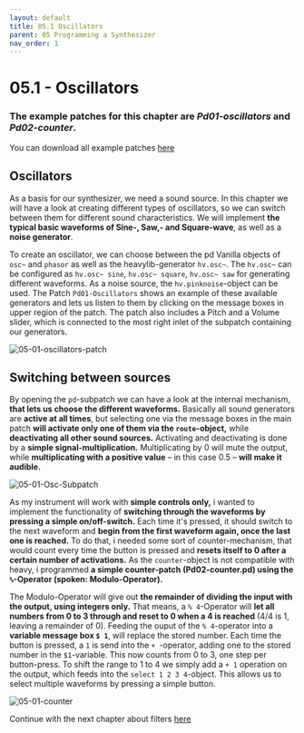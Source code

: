```yaml
---
layout: default
title: 05.1 Oscillators
parent: 05 Programming a Synthesizer
nav_order: 1
---
```


# 05.1 - Oscillators

### The example patches for this chapter are _Pd01-oscillators_ and _Pd02-counter_. 

You can download all example patches <a href="{{ site.baseurl }}/assets/pd-patches/pd-examples.zip" download>here</a>

## Oscillators

As a basis for our synthesizer, we need a sound source. In this chapter we will have a look at creating different types of oscillators, so we can switch between them for different sound characteristics. We will implement **the typical basic waveforms of Sine-, Saw,- and Square-wave**, as well as a **noise generator**.

To create an oscillator, we can choose between the pd Vanilla objects of `osc~` and `phasor` as well as the heavylib-generator `hv.osc~`. The `hv.osc~` can be configured as `hv.osc~ sine`, `hv.osc~ square`, `hv.osc~ saw` for generating different waveforms. As a noise source, the `hv.pinknoise`-object can be used. The Patch `Pd01-Oscillators` shows an example of these available generators and lets us listen to them by clicking on the message boxes in upper region of the patch. The patch also includes a Pitch and a Volume slider, which is connected to the most right inlet of the subpatch containing our generators.

![05-01-oscillators-patch](https://github.com/user-attachments/assets/2e227934-0e4a-4f8a-becc-e837ce166327)

## Switching between sources

By opening the `pd`-subpatch we can have a look at the internal mechanism, **that lets us choose the different waveforms.** Basically all sound generators are **active at all times**, but selecting one via the message boxes in the main patch **will activate only one of them via the `route`-object,** while **deactivating all other sound sources.** Activating and deactivating is done by a **simple signal-multiplication.** Multiplicating by 0 will mute the output, while **multiplicating with a positive value** – in this case 0.5 – **will make it audible.**

![05-01-Osc-Subpatch](https://github.com/user-attachments/assets/19bd2b11-c6ed-4bd1-aab0-ee7e730c714c)

As my instrument will work with **simple controls only,** i wanted to implement the functionality of **switching through the waveforms by pressing a simple on/off-switch.** Each time it's pressed, it should switch to the next waveform and **begin from the first waveform again, once the last one is reached.** To do that, i needed some sort of counter-mechanism, that would count every time the button is pressed and **resets itself to 0 after a certain number of activations.** As the `counter`-object is not compatible with heavy, i programmed **a simple counter-patch (Pd02-counter.pd) using the `%`-Operator (spoken: Modulo-Operator).** 

The Modulo-Operator will give out **the remainder of dividing the input with the output, using integers only.** That means, a `% 4`-Operator will **let all numbers from 0 to 3 through and reset to 0 when a 4 is reached** (4/4 is 1, leaving a remainder of 0). Feeding the ouput of the `% 4`-operator into a **variable message box `$ 1`**, will replace the stored number. Each time the button is pressed, a `1` is send into the `+ `-operator, adding one to the stored number in the `$1`-variable. This now counts from 0 to 3, one step per button-press. To shift the range to 1 to 4 we simply add a `+ 1` operation on the output, which feeds into the `select 1 2 3 4`-object. This allows us to select multiple waveforms by pressing a simple button.

![05-01-counter](https://github.com/user-attachments/assets/59a1d1f0-c0f6-4e5b-a75d-9eba8d5d08e8)

Continue with the next chapter about filters [here]({{site.baseurl}}/chapter-05/05-2-Filters)
